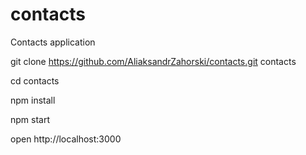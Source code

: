 # contacts
Contacts application



git clone https://github.com/AliaksandrZahorski/contacts.git contacts

cd contacts

npm install

npm start

open http://localhost:3000
